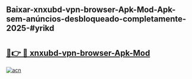 ## Baixar-xnxubd-vpn-browser-Apk-Mod-Apk-sem-anúncios-desbloqueado-completamente-2025-#yrikd

# <h2><a href="https://ainizakaria.my?title=xnxubd-vpn-browser-Apk-Mod&ref=20M">🔗👉 🔴 xnxubd-vpn-browser-Apk-Mod</a></h2>

[![acn](https://github.com/user-attachments/assets/0f9c940e-d8b0-45ae-aac7-cd30a18b3e1c)](https://ainizakaria.my?title=xnxubd-vpn-browser-Apk-Mod&ref=20M)

